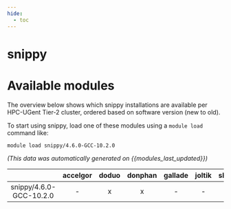 ```yaml
---
hide:
  - toc
---
```


snippy
======

# Available modules


The overview below shows which snippy installations are available per HPC-UGent Tier-2 cluster, ordered based on software version (new to old).

To start using snippy, load one of these modules using a `module load` command like:

```shell
module load snippy/4.6.0-GCC-10.2.0
```

*(This data was automatically generated on {{modules_last_updated}})*  

| |accelgor|doduo|donphan|gallade|joltik|shinx|
| :---: | :---: | :---: | :---: | :---: | :---: | :---: |
|snippy/4.6.0-GCC-10.2.0|-|x|x|-|-|-|
